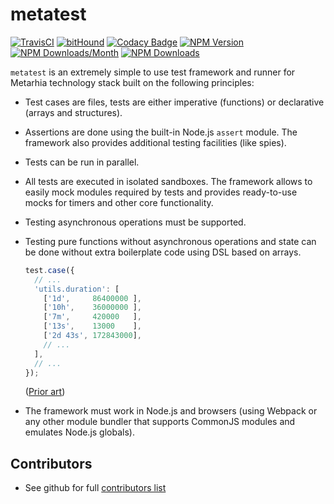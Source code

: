 # metatest

[![TravisCI](https://travis-ci.org/metarhia/metatest.svg?branch=master)](https://travis-ci.org/metarhia/metatest)
[![bitHound](https://www.bithound.io/github/metarhia/metatest/badges/score.svg)](https://www.bithound.io/github/metarhia/metatest)
[![Codacy Badge](https://api.codacy.com/project/badge/Grade/79d81f700ad441568d1dc6cca687ea77)](https://www.codacy.com/app/metarhia/metatest)
[![NPM Version](https://badge.fury.io/js/metatest.svg)](https://badge.fury.io/js/metatest)
[![NPM Downloads/Month](https://img.shields.io/npm/dm/metatest.svg)](https://www.npmjs.com/package/metatest)
[![NPM Downloads](https://img.shields.io/npm/dt/metatest.svg)](https://www.npmjs.com/package/metatest)

`metatest` is an extremely simple to use test framework and runner for Metarhia
technology stack built on the following principles:

* Test cases are files, tests are either imperative (functions) or declarative
  (arrays and structures).

* Assertions are done using the built-in Node.js `assert` module. The framework
  also provides additional testing facilities (like spies).

* Tests can be run in parallel.

* All tests are executed in isolated sandboxes. The framework allows to easily
  mock modules required by tests and provides ready-to-use mocks for timers and
  other core functionality.

* Testing asynchronous operations must be supported.

* Testing pure functions without asynchronous operations and state can be done
  without extra boilerplate code using DSL based on arrays.

  ```javascript
  test.case({
    // ...
    'utils.duration': [
      ['1d',     86400000 ],
      ['10h',    36000000 ],
      ['7m',     420000   ],
      ['13s',    13000    ],
      ['2d 43s', 172843000],
      // ...
    ],
    // ...
  });
  ```

  ([Prior art](https://github.com/metarhia/impress/blob/master/tests/unittests/api.common.test.js))

* The framework must work in Node.js and browsers (using Webpack or any other
  module bundler that supports CommonJS modules and emulates Node.js globals).

## Contributors

  - See github for full [contributors list](https://github.com/metarhia/metatest/graphs/contributors)
